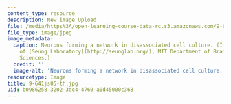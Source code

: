 ```yaml
---
content_type: resource
description: New image Upload
file: /media/https%3A/open-learning-course-data-rc.s3.amazonaws.com/9-641j-introduction-to-neural-networks-spring-2005/b098625832023dc44760a0d45000c368_9-641js05-th.jpg
file_type: image/jpeg
image_metadata:
  caption: Neurons forming a network in disassociated cell culture. (Image courtesy
    of [Seung Laboratory](http://seunglab.org/), MIT Department of Brain and Cognitive
    Sciences.)
  credit: ''
  image-alt: 'Neurons forming a network in disassociated cell culture. '
resourcetype: Image
title: 9-641js05-th.jpg
uid: b0986258-3202-3dc4-4760-a0d45000c368
---
```

